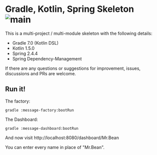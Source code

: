 # Gradle, Kotlin, Spring Skeleton ![main](https://github.com/mrclrchtr/gradle-kotlin-spring/workflows/CI/badge.svg)
This is a multi-project / multi-module skeleton with the following details:

- Gradle 7.0 (Kotlin DSL)
- Kotlin 1.5.0
- Spring 2.4.4
- Spring Dependency-Management 

If there are any questions or suggestions for improvement, issues, discussions and PRs are welcome.
 
 ## Run it!
 The factory:
   
    gradle :message-factory:bootRun
 
 The Dashboard:
    
    gradle :message-dashboard:bootRun
    
 And now visit http://localhost:8080/dashboard/Mr.Bean
 
 You can enter every name in place of "Mr.Bean". 
